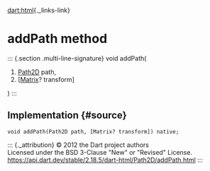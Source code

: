 [dart:html](../../dart-html/dart-html-library){._links-link}

addPath method
==============

::: {.section .multi-line-signature}
void addPath(

1.  [Path2D](../path2d-class) path,
2.  \[[Matrix](../../dart-svg/matrix-class)? transform\]

)
:::

Implementation {#source}
--------------

``` {.language-dart data-language="dart"}
void addPath(Path2D path, [Matrix? transform]) native;
```

::: {._attribution}
© 2012 the Dart project authors\
Licensed under the BSD 3-Clause \"New\" or \"Revised\" License.\
<https://api.dart.dev/stable/2.18.5/dart-html/Path2D/addPath.html>
:::
